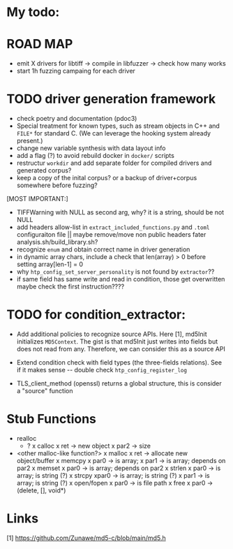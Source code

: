 # My todo:

# ROAD MAP
- emit X drivers for libtiff -> compile in libfuzzer -> check how many works
- start 1h fuzzing campaing for each driver

# TODO driver generation framework
- check poetry and documentation (pdoc3)
- Special treatment for known types, such as stream objects in C++ and `FILE*`
  for standard C. (We can leverage the hooking system already present.)
- change new variable synthesis with data layout info
- add a flag (?) to avoid rebuild docker in `docker/` scripts
- restructur `workdir` and add separate folder for compiled drivers and generated corpus? 
- keep a copy of the inital corpus? or a backup of driver+corpus somewhere before fuzzing?

[MOST IMPORTANT:]
- TIFFWarning with NULL as second arg, why? it is a string, should be not NULL
- add headers allow-list in `extract_included_functions.py` and `.toml`
  configuraiton file || maybe remove/move non public headers fater analysis.sh/build_library.sh?
- recognize `enum` and obtain correct name in driver generation
- in dynamic array chars, include a check that len(array) > 0 before setting array[len-1] = 0
- why `htp_config_set_server_personality` is not found by `extractor`??
- if same field has same write and read in condition, those get overwritten
  maybe check the first instruction????

# TODO for condition_extractor:
- Add additional policies to recognize source APIs. Here [1], md5Init
  initializes `MD5Context`. The gist is that md5Init just writes into fields but
  does not read from any. Therefore, we can consider this as a source API
- Extend condition check with field types (the three-fields relations). See if
  it makes sense -- double check `htp_config_register_log`

- TLS_client_method (openssl) returns a global structure, this is consider a "source" function

# Stub Functions
- realloc
  - ?
x calloc
  x ret -> new object
  x par2 -> size
- <other malloc-like function?>
x malloc
  x ret -> allocate new object/buffer
x memcpy
  x par0 -> is array;
  x par1 -> is array; depends on par2
x memset
  x par0 -> is array; depends on par2
x strlen
  x par0 -> is array; is string (?)
x strcpy
  xpar0 -> is array; is string (?)
  x par1 -> is array; is string (?)
x open/fopen
  x par0 -> is file path
x free
  x par0 -> (delete, [], void*)

# Links

[1] https://github.com/Zunawe/md5-c/blob/main/md5.h